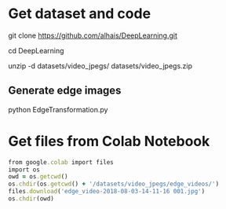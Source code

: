# Get dataset and code 

git clone https://github.com/alhais/DeepLearning.git

cd DeepLearning

unzip -d datasets/video_jpegs/ datasets/video_jpegs.zip

## Generate edge images
python EdgeTransformation.py

# Get files from Colab Notebook
```ruby
from google.colab import files
import os
owd = os.getcwd()
os.chdir(os.getcwd() + '/datasets/video_jpegs/edge_videos/')
files.download('edge_video-2018-08-03-14-11-16 001.jpg')
os.chdir(owd)
```
